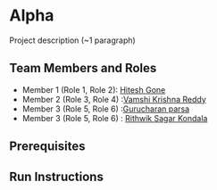 # Alpha

Project description (~1 paragraph)

## Team Members and Roles

- Member 1 (Role 1, Role 2): [Hitesh Gone](https://github.com/gonehitesh/CIS641-HW2-Gone)
- Member 2 (Role 3, Role 4) :[Vamshi Krishna Reddy](https://github.com/pvkr105/641-HW2-Purumandla)
- Member 3 (Role 5, Role 6) :[Gurucharan parsa](https://github.com/charanparsa/CIS641-HW2-parsa)
- Member 3 (Role 5, Role 6) : [Rithwik Sagar Kondala](https://github.com/rithwik05/641-HW2-kondala)

## Prerequisites

## Run Instructions
